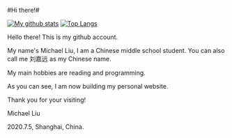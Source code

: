 #Hi there!#


[![My github stats](https://github-readme-stats.vercel.app/api?username=walkerljy&show_icons=true)](https://github.com/anuraghazra/github-readme-stats) [![Top Langs](https://github-readme-stats.vercel.app/api/top-langs/?username=walkerljy)](https://github.com/anuraghazra/github-readme-stats)


Hello there! This is my github account.

My name's Michael Liu, I am a Chinese middle school student. You can also call me 刘嘉远 as my Chinese name.

My main hobbies are reading and programming.

As you can see, I am now building my personal website.

Thank you for your visiting!

Michael Liu

2020.7.5, Shanghai, China.
